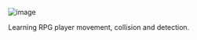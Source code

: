 ![image](https://github.com/AungMyatHtut-Developer/learn-2D-game-logic-with-java/assets/85837899/2a4146e1-5ddb-410f-9bd9-fb6c6c28707d)

Learning RPG player movement, collision and detection.
